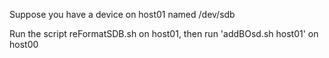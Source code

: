 Suppose you have a device on host01 named /dev/sdb

Run the script reFormatSDB.sh on host01, then run 'addBOsd.sh host01' on host00
